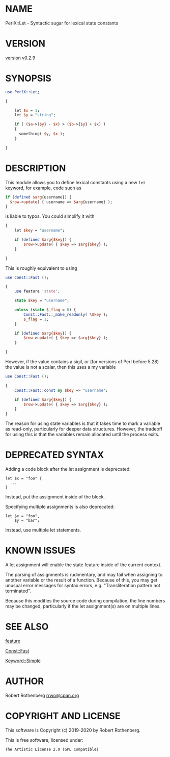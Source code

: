 # NAME

PerlX::Let - Syntactic sugar for lexical state constants

# VERSION

version v0.2.9

# SYNOPSIS

```perl
use PerlX::Let;

{

    let $x = 1;
    let $y = "string";

    if ( ($a->($y} - $x) > ($b->{$y} + $x) )
    {
      something( $y, $x );
    }

}
```

# DESCRIPTION

This module allows you to define lexical constants using a new `let`
keyword, for example, code such as

```perl
if (defined $arg{username}) {
  $row->update( { username => $arg{username} );
}
```

is liable to typos. You could simplify it with

```perl
{
    let $key = "username";

    if (defined $arg{$key}) {
        $row->update( { $key => $arg{$key} );
    }

}
```

This is roughly equivalent to using

```perl
use Const::Fast ();

{
    use feature 'state';

    state $key = "username";

    unless (state $_flag = 0) {
        Const::Fast::_make_readonly( \$key );
        $_flag = 1;
    }

    if (defined $arg{$key}) {
        $row->update( { $key => $arg{$key} );
    }

}
```

However, if the value contains a sigil, or (for versions of Perl
before 5.28) the value is not a scalar, then this uses a my variable

```perl
use Const::Fast ();

{
    Const::Fast::const my $key => "username";

    if (defined $arg{$key}) {
        $row->update( { $key => $arg{$key} );
    }
}
```

The reason for using state variables is that it takes time to mark a
variable as read-only, particularly for deeper data structures.
However, the tradeoff for using this is that the variables remain
allocated until the process exits.

# DEPRECATED SYNTAX

Adding a code block after the let assignment is deprecated:

```
let $x = "foo" {
  ...
}
```

Instead, put the assignment inside of the block.

Specifying multiple assignments is also deprecated:

```
let $x = "foo",
    $y = "bar";
```

Instead, use multiple let statements.

# KNOWN ISSUES

A let assignment will enable the state feature inside of the current
context.

The parsing of assignments is rudimentary, and may fail when assigning
to another variable or the result of a function.  Because of this,
you may get unusual error messages for syntax errors, e.g.
"Transliteration pattern not terminated".

Because this modifies the source code during compilation, the line
numbers may be changed, particularly if the let assignment(s) are on
multiple lines.

# SEE ALSO

[feature](https://metacpan.org/pod/feature)

[Const::Fast](https://metacpan.org/pod/Const::Fast)

[Keyword::Simple](https://metacpan.org/pod/Keyword::Simple)

# AUTHOR

Robert Rothenberg <rrwo@cpan.org>

# COPYRIGHT AND LICENSE

This software is Copyright (c) 2019-2020 by Robert Rothenberg.

This is free software, licensed under:

```
The Artistic License 2.0 (GPL Compatible)
```
